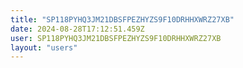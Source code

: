 ```yaml
---
title: "SP118PYHQ3JM21DBSFPEZHYZS9F10DRHHXWRZ27XB"
date: 2024-08-28T17:12:51.459Z
user: SP118PYHQ3JM21DBSFPEZHYZS9F10DRHHXWRZ27XB
layout: "users"
---
```

    